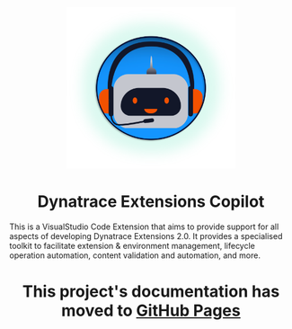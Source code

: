 <p align="center">
  <img src="./src/assets/logos/copilot_logo.png" width=300>
</p>

<h1 align="center">Dynatrace Extensions Copilot</h1>

This is a VisualStudio Code Extension that aims to provide support for all aspects of developing Dynatrace Extensions 2.0. It provides a specialised toolkit to facilitate extension & environment management, lifecycle operation automation, content validation and automation, and more.

<h1 align="center">
  This project's documentation has moved to 
  <a href="https://dynatrace-extensions.github.io/dynatrace-extensions-copilot/">
    GitHub Pages
  </a>
</h1>
